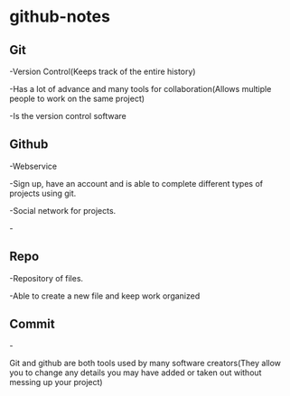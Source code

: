 # github-notes
<h2>Git</h2>
<p>-Version Control(Keeps track of the entire history)</p>
<p>-Has a lot of advance and many tools for collaboration(Allows multiple people to work on the same project)</p>
<p>-Is the version control software</p>
<h2>Github</h2>
<p>-Webservice </p>
<p>-Sign up, have an account and is able to complete different types of projects using git.</p>
<p>-Social network for projects.</p>
<p>-</p>
<h2>Repo</h2>
<p>-Repository of files.</p>
<p>-Able to create a new file and keep work organized</p>
<h2>Commit</h2>
<p>-</p>
Git and github are both tools used by many software creators(They allow you to change any details you may have added or taken out without messing up your project)
